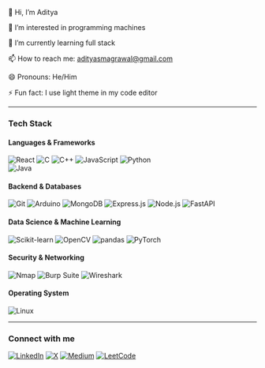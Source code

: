 👋 Hi, I’m Aditya

👀 I’m interested in programming machines

🌱 I’m currently learning full stack

📫 How to reach me: adityasmagrawal@gmail.com

😄 Pronouns: He/Him

⚡ Fun fact: I use light theme in my code editor

---

### Tech Stack

#### Languages & Frameworks  
![React](https://img.shields.io/badge/React-blue?style=flat&logo=react&logoSize=30) ![C](https://img.shields.io/badge/C-royalblue?style=flat&logo=c&logoSize=20) ![C++](https://img.shields.io/badge/CPP-royalblue?style=flat&logo=c%2B%2B&logoSize=20) ![JavaScript](https://img.shields.io/badge/Javascript-gray?style=flat&logo=javascript&logoSize=20) ![Python](https://img.shields.io/badge/Python-yellow?style=flat&logo=python&logoSize=20)  
![Java](https://img.shields.io/badge/Java-007396?style=flat&logo=java&logoColor=white)


#### Backend & Databases  
![Git](https://img.shields.io/badge/Git-%23FF6F61?style=flat&logo=git&logoColor=white) ![Arduino](https://img.shields.io/badge/Arduino-00979D?style=flat&logo=arduino&logoColor=white) ![MongoDB](https://img.shields.io/badge/MongoDB-47A248?style=flat&logo=mongodb&logoColor=white) ![Express.js](https://img.shields.io/badge/Express.js-000000?style=flat&logo=express&logoColor=white) ![Node.js](https://img.shields.io/badge/Node.js-339933?style=flat&logo=node.js&logoColor=white) ![FastAPI](https://img.shields.io/badge/FastAPI-009688?style=flat&logo=fastapi&logoColor=white)  

#### Data Science & Machine Learning  
![Scikit-learn](https://img.shields.io/badge/scikit--learn-F7931E?style=flat&logo=scikit-learn&logoColor=white) ![OpenCV](https://img.shields.io/badge/OpenCV-5C3EE8?style=flat&logo=opencv&logoColor=white) ![pandas](https://img.shields.io/badge/pandas-150458?style=flat&logo=pandas&logoColor=white) ![PyTorch](https://img.shields.io/badge/PyTorch-EE4C2C?style=flat&logo=pytorch&logoColor=white)  

#### Security & Networking  
![Nmap](https://img.shields.io/badge/Nmap-87CF02?style=flat&logo=nmap&logoColor=black) ![Burp Suite](https://img.shields.io/badge/Burp_Suite-F58536?style=flat&logo=burpsuite&logoColor=white) ![Wireshark](https://img.shields.io/badge/Wireshark-1A7FC8?style=flat&logo=wireshark&logoColor=white)  

#### Operating System  
![Linux](https://img.shields.io/badge/Linux-FCC624?style=flat&logo=linux&logoColor=black)

---

### Connect with me  
[![LinkedIn](https://img.shields.io/badge/LinkedIn-0077B5?style=flat&logo=linkedin&logoColor=white)](https://linkedin.com/in/aditya-agrawal-71a70b316)
[![X](https://img.shields.io/badge/X-000000?style=flat&logo=twitter&logoColor=white)](https://x.com/AdityaAgra6130)
[![Medium](https://img.shields.io/badge/Medium-12100E?style=flat&logo=medium&logoColor=white)](https://medium.com/@adityasmagrawal)
[![LeetCode](https://img.shields.io/badge/LeetCode-FFA116?style=flat&logo=leetcode&logoColor=white)](https://leetcode.com/u/Mr_Robot_007/)
